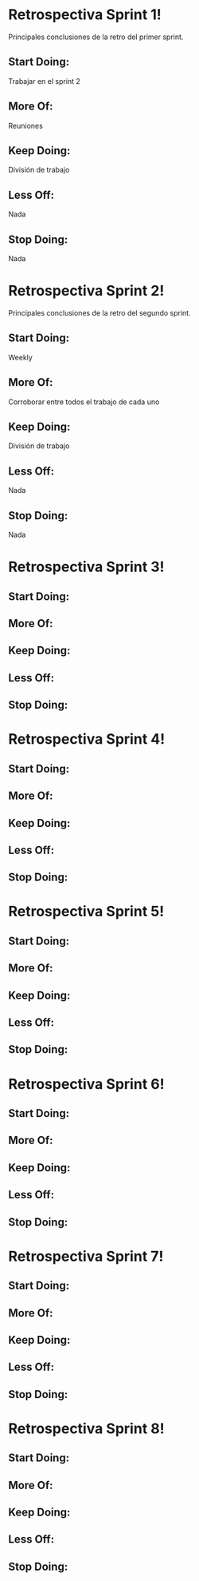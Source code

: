 # Retrospectiva Sprint 1!
Principales conclusiones de la retro del primer sprint.

## Start Doing:
Trabajar en el sprint 2

 ## More Of:
 Reuniones 

## Keep Doing:
  División de trabajo

## Less Off:
Nada

## Stop Doing:
Nada

# Retrospectiva Sprint 2!
Principales conclusiones de la retro del segundo sprint.

## Start Doing:
Weekly

## More Of:
Corroborar entre todos el trabajo de cada uno

## Keep Doing:
División de trabajo

## Less Off:
Nada

## Stop Doing:
Nada


# Retrospectiva Sprint 3!
## Start Doing:
## More Of:

## Keep Doing:

## Less Off:

## Stop Doing:


# Retrospectiva Sprint 4!
## Start Doing:

## More Of:

## Keep Doing:

## Less Off:

## Stop Doing:

# Retrospectiva Sprint 5!
## Start Doing:

## More Of:

## Keep Doing:

## Less Off:

## Stop Doing:

# Retrospectiva Sprint 6!
## Start Doing:

## More Of:

## Keep Doing:

## Less Off:

## Stop Doing:

# Retrospectiva Sprint 7!
## Start Doing:

## More Of:

## Keep Doing:

## Less Off:

## Stop Doing:

# Retrospectiva Sprint 8!
## Start Doing:

## More Of:

## Keep Doing:

## Less Off:

## Stop Doing:


